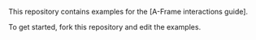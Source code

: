 This repository contains examples for the [A-Frame interactions guide].

To get started, fork this repository and edit the examples.